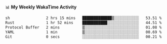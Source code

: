 <!--
**stamp711/stamp711** is a ✨ _special_ ✨ repository because its `README.md` (this file) appears on your GitHub profile.

Here are some ideas to get you started:

- 🔭 I’m currently working on ...
- 🌱 I’m currently learning ...
- 👯 I’m looking to collaborate on ...
- 🤔 I’m looking for help with ...
- 💬 Ask me about ...
- 📫 How to reach me: ...
- 😄 Pronouns: ...
- ⚡ Fun fact: ...
-->

📊 **My Weekly WakaTime Activity**

<!--START_SECTION:waka-->

```txt
sh                2 hrs 15 mins   █████████████▒░░░░░░░░░░░   53.51 %
Rust              1 hr 52 mins    ███████████░░░░░░░░░░░░░░   44.51 %
Protocol Buffer   2 mins          ▒░░░░░░░░░░░░░░░░░░░░░░░░   01.08 %
YAML              1 min           ▒░░░░░░░░░░░░░░░░░░░░░░░░   00.69 %
Git               0 secs          ░░░░░░░░░░░░░░░░░░░░░░░░░   00.21 %
```

<!--END_SECTION:waka-->
